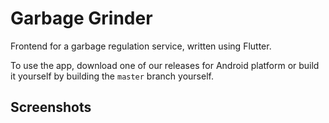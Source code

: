 # Garbage Grinder

Frontend for a garbage regulation service, written using Flutter.

To use the app, download one of our releases for Android platform or build it yourself by building the `master` branch yourself.

## Screenshots
